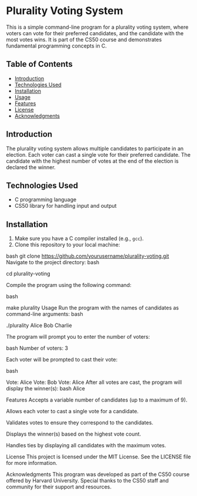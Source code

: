 # Plurality Voting System

This is a simple command-line program for a plurality voting system, where voters can vote for their preferred candidates, and the candidate with the most votes wins. It is part of the CS50 course and demonstrates fundamental programming concepts in C.

## Table of Contents

- [Introduction](#introduction)
- [Technologies Used](#technologies-used)
- [Installation](#installation)
- [Usage](#usage)
- [Features](#features)
- [License](#license)
- [Acknowledgments](#acknowledgments)

## Introduction

The plurality voting system allows multiple candidates to participate in an election. Each voter can cast a single vote for their preferred candidate. The candidate with the highest number of votes at the end of the election is declared the winner.

## Technologies Used

- C programming language
- CS50 library for handling input and output

## Installation

1. Make sure you have a C compiler installed (e.g., `gcc`).
2. Clone this repository to your local machine:
 
bash
   git clone https://github.com/yourusername/plurality-voting.git
Navigate to the project directory:
bash

cd plurality-voting

Compile the program using the following command:

bash

make plurality
Usage
Run the program with the names of candidates as command-line arguments:
bash

./plurality Alice Bob Charlie

The program will prompt you to enter the number of voters:

bash
Number of voters: 3

Each voter will be prompted to cast their vote:

bash

Vote: Alice
Vote: Bob
Vote: Alice
After all votes are cast, the program will display the winner(s):
bash
Alice

Features
Accepts a variable number of candidates (up to a maximum of 9).

Allows each voter to cast a single vote for a candidate.

Validates votes to ensure they correspond to the candidates.

Displays the winner(s) based on the highest vote count.

Handles ties by displaying all candidates with the maximum votes.

License
This project is licensed under the MIT License. See the LICENSE file for more information.

Acknowledgments
This program was developed as part of the CS50 course offered by Harvard University. Special thanks to the CS50 staff and community for their support and resources.
